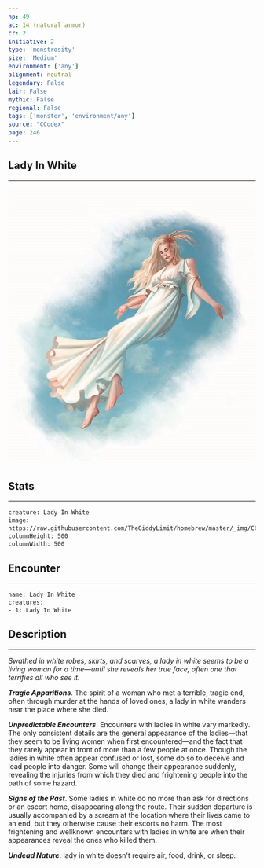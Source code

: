 ```yaml
---
hp: 49
ac: 14 (natural armor)
cr: 2
initiative: 2
type: 'monstrosity'    
size: 'Medium'
environment: ['any']
alignment: neutral
legendary: False
lair: False
mythic: False
regional: False
tags: ['monster', 'environment/any']
source: "CCodex"
page: 246
---
```


## Lady In White
---

![|600](https://raw.githubusercontent.com/TheGiddyLimit/homebrew/master/_img/CCodex/Ladyinwhite.jpg)

## Stats
---

```statblock
creature: Lady In White
image: https://raw.githubusercontent.com/TheGiddyLimit/homebrew/master/_img/CCodex/ladyinwhite_token.png
columnHeight: 500
columnWidth: 500
```

## Encounter
---

```encounter-table
name: Lady In White
creatures:
- 1: Lady In White
```

## Description
---
_Swathed in white robes, skirts, and scarves, a lady in white seems to be a living woman for a time—until she reveals her true face, often one that terrifies all who see it._

**_Tragic Apparitions_**. The spirit of a woman who met a terrible, tragic end, often through murder at the hands of loved ones, a lady in white wanders near the place where she died.

**_Unpredictable Encounters_**. Encounters with ladies in white vary markedly. The only consistent details are the general appearance of the ladies—that they seem to be living women when first encountered—and the fact that they rarely appear in front of more than a few people at once. Though the ladies in white often appear confused or lost, some do so to deceive and lead people into danger. Some will change their appearance suddenly, revealing the injuries from which they died and frightening people into the path of some hazard.

**_Signs of the Past_**. Some ladies in white do no more than ask for directions or an escort home, disappearing along the route. Their sudden departure is usually accompanied by a scream at the location where their lives came to an end, but they otherwise cause their escorts no harm. The most frightening and wellknown encounters with ladies in white are when their appearances reveal the ones who killed them.

**_Undead Nature_**. lady in white doesn't require air, food, drink, or sleep.






